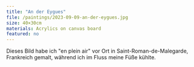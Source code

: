 ```yaml
---
title: "An der Eygues"
file: /paintings/2023-09-09-an-der-eygues.jpg
size: 40×30cm
materials: Acrylics on canvas board
featured: no
---
```


Dieses Bild habe ich "en plein air" vor Ort in Saint-Roman-de-Malegarde, Frankreich gemalt, während ich im Fluss meine Füße kühlte.